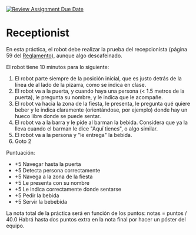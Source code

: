 [![Review Assignment Due Date](https://classroom.github.com/assets/deadline-readme-button-24ddc0f5d75046c5622901739e7c5dd533143b0c8e959d652212380cedb1ea36.svg)](https://classroom.github.com/a/5Ocj-OtY)
# Receptionist

En esta práctica, el robot debe realizar la prueba del recepcionista (página 59 del [Reglamento](https://athome.robocup.org/wp-content/uploads/2022_rulebook.pdf)), aunque algo descafeinado.

El robot tiene 10 minutos para lo siguiente:
1. El robot parte siempre de la posición inicial, que es justo detrás de la línea de al lado de la pizarra, como se indica en clase.
2. El robot va a la puerta, y cuando haya una persona (< 1.5 metros de la puerta), le pregunta su nombre, y le indica que le acompañe.
3. El robot va hacia la zona de la fiesta, le presenta, le pregunta qué quiere beber y le indica claramente (orientándose, por ejemplo) donde hay un hueco libre donde se puede sentar.
4. El robot va a la barra y le pide al barman la bebida. Considera que ya la lleva cuando el barman le dice "Aquí tienes", o algo similar.
5. El robot va a la persona y "le entrega" la bebida.
6. Goto 2

Puntuación:
* +5 Navegar hasta la puerta
* +5 Detecta persona correctamente
* +5 Navega a la zona de la fiesta
* +5 Le presenta con su nombre
* +5 Le indica correctamente donde sentarse
* +5 Pedir la bebida
* +5 Servir la bebebida

La nota total de la práctica será en función de los puntos: notas = puntos / 40.0
Habrá hasta dos puntos extra en la nota final por hacer un póster del equipo.
